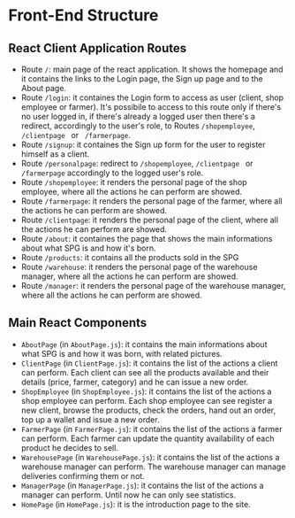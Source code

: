 # Front-End Structure

## React Client Application Routes

- Route `/`: main page of the react application. It shows the homepage and it contains the links to the Login page, the Sign up page and to the About page.
- Route `/login`: it containes the Login form to access as user (client, shop employee or farmer). It's possibile to access to this route only if there's no user logged in, if there's already a logged user then there's a redirect, accordingly to the user's role, to Routes `/shopemployee`, `/clientpage ` or ` /farmerpage`.
- Route `/signup`: it containes the Sign up form for the user to register himself as a client.
- Route `/personalpage`: redirect to `/shopemployee`, `/clientpage ` or ` /farmerpage` accordingly to the logged user's role.
- Route `/shopemployee`: it renders the personal page of the shop employee, where all the actions he can perform are showed.
- Route `/farmerpage`: it renders the personal page of the farmer, where all the actions he can perform are showed.
- Route `/clientpage`: it renders the personal page of the client, where all the actions he can perform are showed.
- Route `/about`: it containes the page that shows the main informations about what SPG is and how it's born.
- Route `/products`: it contains all the products sold in the SPG
- Route `/warehouse`: it renders the personal page of the warehouse manager, where all the actions he can perform are showed.
- Route `/manager`: it renders the personal page of the warehouse manager, where all the actions he can perform are showed.

## Main React Components

- `AboutPage` (in `AboutPage.js`): it contains the main informations about what SPG is and how it was born, with related pictures.
- `ClientPage` (in `ClientPage.js`): it contains the list of the actions a client can perform. Each client can see all the products available and their details (price, farmer, category) and he can issue a new order.
- `ShopEmployee` (in `ShopEmployee.js`): it contains the list of the actions a shop employee can perform. Each shop employee can see register a new client, browse the products, check the orders, hand out an order, top up a wallet and issue a new order.
- `FarmerPage` (in `FarmerPage.js`): it contains the list of the actions a farmer can perform. Each farmer can update the quantity availability of each product he decides to sell.
- `WarehousePage` (in `WarehousePage.js`): it contains the list of the actions a warehouse manager can perform. The warehouse manager can manage deliveries confirming them or not.
- `ManagerPage` (in `ManagerPage.js`): it contains the list of the actions a manager can perform. Until now he can only see statistics.
- `HomePage` (in `HomePage.js`): it is the introduction page to the site.